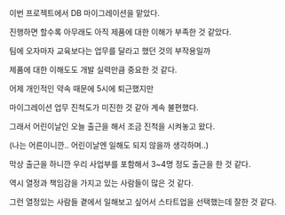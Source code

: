 이번 프로젝트에서 DB 마이그레이션을 맡았다.  

진행하면 할수록 아무래도 아직 제품에 대한 이해가 부족한 것 같았다.  

팀에 오자마자 교육보다는 업무를 달라고 했던 것의 부작용일까  

제품에 대한 이해도도 개발 실력만큼 중요한 것 같다.    

어제 개인적인 약속 때문에 5시에 퇴근했지만  

마이그레이션 업무 진척도가 미진한 것 같아 계속 불편했다.  

그래서 어린이날인 오늘 출근을 해서 조금 진척을 시켜놓고 왔다.  

(나는 어른이니깐.. 어린이날엔 일해도 되지 않을까 생각하며..)    

막상 출근을 하니깐 우리 사업부를 포함해서 3~4명 정도 출근을 한 것 같다.  

역시 열정과 책임감을 가지고 있는 사람들이 많은 것 같다.  

그런 열정있는 사람들 곁에서 일해보고 싶어서 스타트업을 선택했는데 잘한 것 같다.